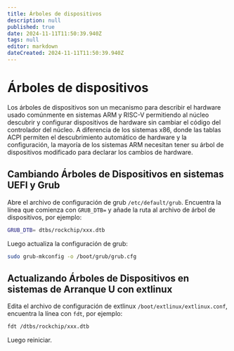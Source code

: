 ```yaml
---
title: Árboles de dispositivos
description: null
published: true
date: 2024-11-11T11:50:39.940Z
tags: null
editor: markdown
dateCreated: 2024-11-11T11:50:39.940Z
---
```


# Árboles de dispositivos

Los árboles de dispositivos son un mecanismo para describir el hardware usado comúnmente en sistemas ARM y RISC-V permitiendo al núcleo descubrir y configurar dispositivos de hardware sin cambiar el código del controlador del núcleo.
A diferencia de los sistemas x86, donde las tablas ACPI permiten el descubrimiento automático de hardware y la configuración, la mayoría de los sistemas ARM necesitan tener su árbol de dispositivos modificado para declarar los cambios de hardware.

## Cambiando Árboles de Dispositivos en sistemas UEFI y Grub

Abre el archivo de configuración de grub `/etc/default/grub`.
Encuentra la línea que comienza con `GRUB_DTB=` y añade la ruta al archivo de árbol de dispositivos, por ejemplo:

```bash
GRUB_DTB= dtbs/rockchip/xxx.dtb
```

Luego actualiza la configuración de grub:

```bash
sudo grub-mkconfig -o /boot/grub/grub.cfg
```

## Actualizando Árboles de Dispositivos en sistemas de Arranque U con extlinux

Edita el archivo de configuración de extlinux `/boot/extlinux/extlinux.conf`, encuentra la línea con `fdt`, por ejemplo:

```bash
fdt /dtbs/rockchip/xxx.dtb
```

Luego reiniciar.
